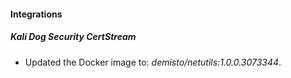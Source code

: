 
#### Integrations

##### Kali Dog Security CertStream

- Updated the Docker image to: *demisto/netutils:1.0.0.3073344*.

